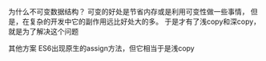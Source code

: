 为什么不可变数据结构？
可变的好处是节省内存或是利用可变性做一些事情，
但是，在复杂的开发中它的副作用远比好处大的多。
于是才有了浅copy和深copy，就是为了解决这个问题


其他方案
ES6出现原生的assign方法，但它相当于是浅copy